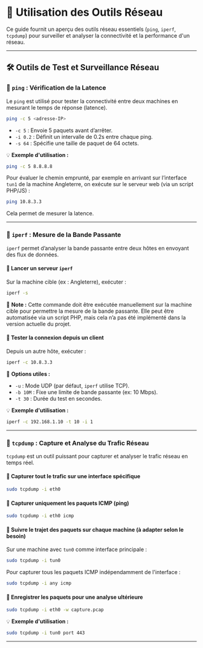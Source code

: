 # 📡 Utilisation des Outils Réseau

Ce guide fournit un aperçu des outils réseau essentiels (`ping`, `iperf`, `tcpdump`) pour surveiller et analyser la connectivité et la performance d'un réseau.

---

## 🛠 Outils de Test et Surveillance Réseau

### 🔹 `ping` : Vérification de la Latence

Le `ping` est utilisé pour tester la connectivité entre deux machines en mesurant le temps de réponse (latence).

```sh
ping -c 5 <adresse-IP>
```

- `-c 5` : Envoie 5 paquets avant d’arrêter.
- `-i 0.2` : Définit un intervalle de 0.2s entre chaque ping.
- `-s 64` : Spécifie une taille de paquet de 64 octets.

💡 **Exemple d'utilisation :**

```sh
ping -c 5 8.8.8.8
```

Pour évaluer le chemin emprunté, par exemple en arrivant sur l’interface `tun1` de la machine Angleterre, on exécute sur le serveur web (via un script PHP/JS) :

```sh
ping 10.8.3.3
```

Cela permet de mesurer la latence.

---

### 🔹 `iperf` : Mesure de la Bande Passante

`iperf` permet d’analyser la bande passante entre deux hôtes en envoyant des flux de données.

#### 🔸 Lancer un serveur `iperf`

Sur la machine cible (ex : Angleterre), exécuter :

```sh
iperf -s
```

📌 **Note :** Cette commande doit être exécutée manuellement sur la machine cible pour permettre la mesure de la bande passante. Elle peut être automatisée via un script PHP, mais cela n’a pas été implémenté dans la version actuelle du projet.

#### 🔸 Tester la connexion depuis un client

Depuis un autre hôte, exécuter :

```sh
iperf -c 10.8.3.3
```

🔹 **Options utiles :**

- `-u` : Mode UDP (par défaut, `iperf` utilise TCP).
- `-b 10M` : Fixe une limite de bande passante (ex: 10 Mbps).
- `-t 30` : Durée du test en secondes.

💡 **Exemple d'utilisation :**

```sh
iperf -c 192.168.1.10 -t 10 -i 1
```

---

### 🔹 `tcpdump` : Capture et Analyse du Trafic Réseau

`tcpdump` est un outil puissant pour capturer et analyser le trafic réseau en temps réel.

#### 🔸 Capturer tout le trafic sur une interface spécifique

```sh
sudo tcpdump -i eth0
```

#### 🔸 Capturer uniquement les paquets ICMP (ping)

```sh
sudo tcpdump -i eth0 icmp
```

#### 🔸 Suivre le trajet des paquets sur chaque machine (à adapter selon le besoin)

Sur une machine avec `tun0` comme interface principale :

```sh
sudo tcpdump -i tun0
```

Pour capturer tous les paquets ICMP indépendamment de l'interface :

```sh
sudo tcpdump -i any icmp
```

#### 🔸 Enregistrer les paquets pour une analyse ultérieure

```sh
sudo tcpdump -i eth0 -w capture.pcap
```

💡 **Exemple d'utilisation :**

```sh
sudo tcpdump -i tun0 port 443
```

---
